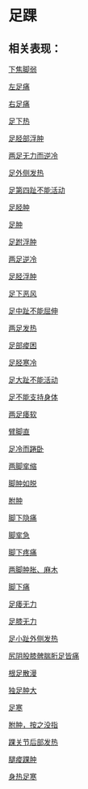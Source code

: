 # 足踝## 相关表现： [下焦脚弱](https://www.gmzyjc.com/search/result?wd=下焦脚弱)[左足痛](https://www.gmzyjc.com/search/result?wd=左足痛)[右足痛](https://www.gmzyjc.com/search/result?wd=右足痛)[足下热](https://www.gmzyjc.com/search/result?wd=足下热)[足胫部浮肿](https://www.gmzyjc.com/search/result?wd=足胫部浮肿)[两足无力而逆冷](https://www.gmzyjc.com/search/result?wd=两足无力而逆冷)[足外侧发热](https://www.gmzyjc.com/search/result?wd=足外侧发热)[足第四趾不能活动](https://www.gmzyjc.com/search/result?wd=足第四趾不能活动)[足胫肿](https://www.gmzyjc.com/search/result?wd=足胫肿)[足肿](https://www.gmzyjc.com/search/result?wd=足肿)[足跗浮肿](https://www.gmzyjc.com/search/result?wd=足跗浮肿)[两足逆冷](https://www.gmzyjc.com/search/result?wd=两足逆冷)[足胫浮肿](https://www.gmzyjc.com/search/result?wd=足胫浮肿)[足下恶风](https://www.gmzyjc.com/search/result?wd=足下恶风)[足中趾不能屈伸](https://www.gmzyjc.com/search/result?wd=足中趾不能屈伸)[两足发热](https://www.gmzyjc.com/search/result?wd=两足发热)[足部痠困](https://www.gmzyjc.com/search/result?wd=足部痠困)[足胫寒冷](https://www.gmzyjc.com/search/result?wd=足胫寒冷)[足大趾不能活动](https://www.gmzyjc.com/search/result?wd=足大趾不能活动)[足不能支持身体](https://www.gmzyjc.com/search/result?wd=足不能支持身体)[两足痿软](https://www.gmzyjc.com/search/result?wd=两足痿软)[臂脚直](https://www.gmzyjc.com/search/result?wd=臂脚直)[足冷而踡卧](https://www.gmzyjc.com/search/result?wd=足冷而踡卧)[两脚挛缩](https://www.gmzyjc.com/search/result?wd=两脚挛缩)[脚肿如脱](https://www.gmzyjc.com/search/result?wd=脚肿如脱)[胕肿](https://www.gmzyjc.com/search/result?wd=胕肿)[脚下隐痛](https://www.gmzyjc.com/search/result?wd=脚下隐痛)[脚挛急](https://www.gmzyjc.com/search/result?wd=脚挛急)[脚下疼痛](https://www.gmzyjc.com/search/result?wd=脚下疼痛)[两脚肿胀、麻木](https://www.gmzyjc.com/search/result?wd=两脚肿胀、麻木)[脚下痛](https://www.gmzyjc.com/search/result?wd=脚下痛)[足痿无力](https://www.gmzyjc.com/search/result?wd=足痿无力)[足膝无力](https://www.gmzyjc.com/search/result?wd=足膝无力)[足小趾外侧发热](https://www.gmzyjc.com/search/result?wd=足小趾外侧发热)[尻阴股膝髀腨胻足皆痛](https://www.gmzyjc.com/search/result?wd=尻阴股膝髀腨胻足皆痛)[根足散漫](https://www.gmzyjc.com/search/result?wd=根足散漫)[独足肿大](https://www.gmzyjc.com/search/result?wd=独足肿大)[足寒](https://www.gmzyjc.com/search/result?wd=足寒)[胕肿，按之没指](https://www.gmzyjc.com/search/result?wd=胕肿，按之没指)[踝关节后部发热](https://www.gmzyjc.com/search/result?wd=踝关节后部发热)[腿痠踝肿](https://www.gmzyjc.com/search/result?wd=腿痠踝肿)[身热足寒](https://www.gmzyjc.com/search/result?wd=身热足寒)